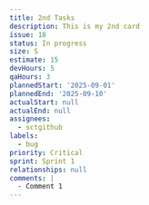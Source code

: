 ```yaml
---
title: 2nd Tasks
description: This is my 2nd card
issue: 18
status: In progress
size: S
estimate: 15
devHours: 5
qaHours: 3
plannedStart: '2025-09-01'
plannedEnd: '2025-09-10'
actualStart: null
actualEnd: null
assignees:
  - sctgithub
labels:
  - bug
priority: Critical
sprint: Sprint 1
relationships: null
comments: |
  - Comment 1
---
```


